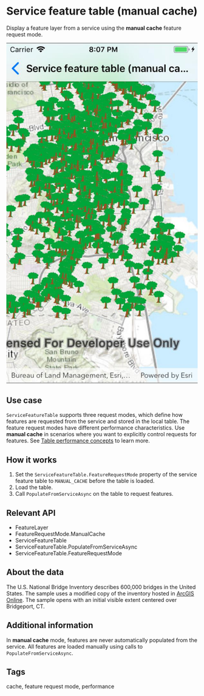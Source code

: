 # Service feature table (manual cache)

Display a feature layer from a service using the **manual cache** feature request mode.

![screenshot](ServiceFeatureTableManualCache.jpg)

## Use case

`ServiceFeatureTable` supports three request modes, which define how features are requested from the service and stored in the local table. The feature request modes have different performance characteristics. Use **manual cache** in scenarios where you want to explicitly control requests for features. See [Table performance concepts](https://developers.arcgis.com/net/latest/wpf/guide/layers.htm#ESRI_SECTION1_40F10593308A4718971C9A8F5FB9EC7D) to learn more.

## How it works

1. Set the `ServiceFeatureTable.FeatureRequestMode` property of the service feature table to `MANUAL_CACHE` before the table is loaded.
2. Load the table.
3. Call `PopulateFromServiceAsync` on the table to request features.

## Relevant API

* FeatureLayer
* FeatureRequestMode.ManualCache
* ServiceFeatureTable
* ServiceFeatureTable.PopulateFromServiceAsync
* ServiceFeatureTable.FeatureRequestMode

## About the data

The U.S. National Bridge Inventory describes 600,000 bridges in the United States. The sample uses a modified copy of the inventory hosted in [ArcGIS Online](https://arcgisruntime.maps.arcgis.com/home/item.html?id=250b103a722c4e1ea71e562eac61be1b). The sample opens with an initial visible extent centered over Bridgeport, CT.

## Additional information

In **manual cache** mode, features are never automatically populated from the service. All features are loaded manually using calls to `PopulateFromServiceAsync`.

## Tags

cache, feature request mode, performance

